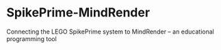 # SpikePrime-MindRender
Connecting the LEGO SpikePrime system to MindRender – an educational programming tool
